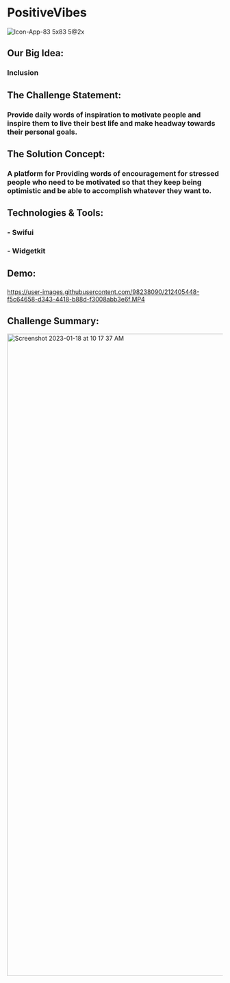 # PositiveVibes


![Icon-App-83 5x83 5@2x](https://user-images.githubusercontent.com/98238090/212410844-8bd230b8-c1de-4a96-a8e8-dff4c654383b.png)




## Our Big Idea:
### Inclusion

## The Challenge Statement:
### Provide daily words of inspiration to motivate people and inspire them to live their best life  and make headway towards their personal goals.

## The Solution Concept:
### A platform for Providing words of encouragement for stressed people who need to be motivated so that they keep being optimistic and be able to accomplish whatever they want to.

## Technologies & Tools:
### - Swifui
### - Widgetkit



## Demo:
### 


https://user-images.githubusercontent.com/98238090/212405448-f5c64658-d343-4418-b88d-f3008abb3e6f.MP4






## Challenge Summary:
<img width="1496" alt="Screenshot 2023-01-18 at 10 17 37 AM" src="https://user-images.githubusercontent.com/81257375/213107946-4535fc7c-609a-4180-892f-6eea047e050e.png">


